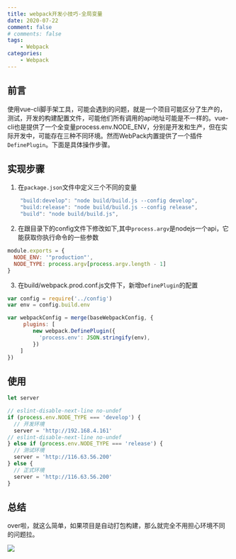```yaml
---
title: webpack开发小技巧-全局变量
date: 2020-07-22
comment: false
# comments: false
tags:
    - Webpack
categories:
    - Webpack
---
```


## 前言
使用vue-cli脚手架工具，可能会遇到的问题，就是一个项目可能区分了生产的，测试，开发的构建配置文件，可能他们所有调用的api地址可能是不一样的。vue-cli也是提供了一个全变量process.env.NODE_ENV，分别是开发和生产，但在实际开发中，可能存在三种不同环境。然而WebPack内置提供了一个插件`DefinePlugin`。下面是具体操作步骤。

<!-- more -->
## 实现步骤
1. 在`package.json`文件中定义三个不同的变量
```javascript
    "build:develop": "node build/build.js --config develop",
    "build:release": "node build/build.js --config release",
    "build": "node build/build.js",
```
2. 在跟目录下的config文件下修改如下,其中`process.argv`是nodejs一个api，它能获取你执行命令的一些参数
```javascript
module.exports = {
  NODE_ENV: '"production"',
  NODE_TYPE: process.argv[process.argv.length - 1]
}
```

3. 在build/webpack.prod.conf.js文件下，新增`DefinePlugin`的配置
```javascript 
var config = require('../config')
var env = config.build.env

var webpackConfig = merge(baseWebpackConfig, {
     plugins: [
        new webpack.DefinePlugin({
          'process.env': JSON.stringify(env),
        })
    ]
})
```

## 使用

```javascript
let server

// eslint-disable-next-line no-undef
if (process.env.NODE_TYPE === 'develop') {
  // 开发环境
  server = 'http://192.168.4.161'
// eslint-disable-next-line no-undef
} else if (process.env.NODE_TYPE === 'release') {
  // 测试环境
  server = 'http://116.63.56.200'
} else {
  // 正式环境
  server = 'http://116.63.56.200'
}

```


## 总结
over啦，就这么简单，如果项目是自动打包构建，那么就完全不用担心环境不同的问题拉。

![](https://user-gold-cdn.xitu.io/2020/7/22/173763899e1268fc?w=440&h=395&f=jpeg&s=16061)
